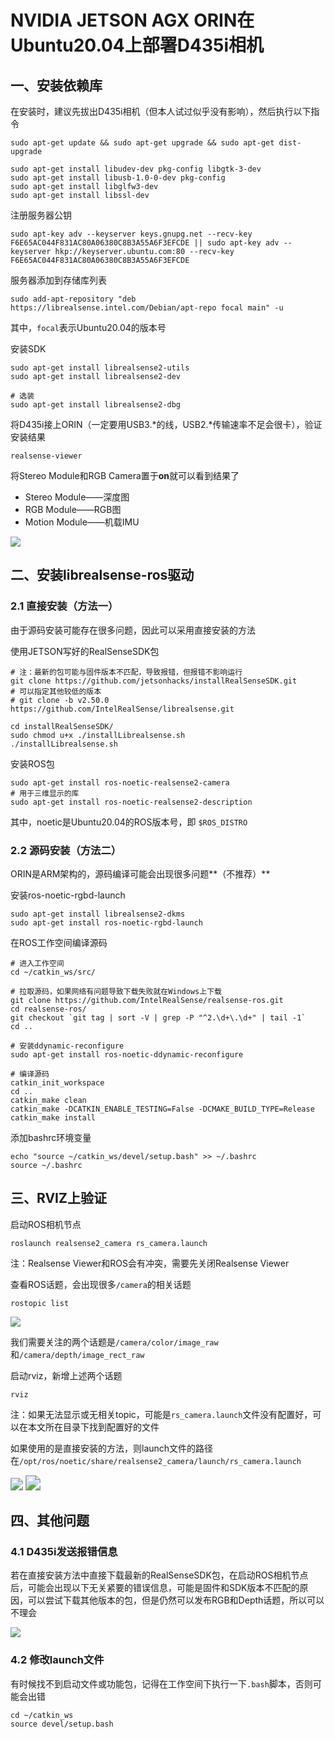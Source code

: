 # NVIDIA JETSON AGX ORIN在Ubuntu20.04上部署D435i相机



## 一、安装依赖库



在安装时，建议先拔出D435i相机（但本人试过似乎没有影响），然后执行以下指令
```shell
sudo apt-get update && sudo apt-get upgrade && sudo apt-get dist-upgrade

sudo apt-get install libudev-dev pkg-config libgtk-3-dev
sudo apt-get install libusb-1.0-0-dev pkg-config
sudo apt-get install libglfw3-dev
sudo apt-get install libssl-dev
```



注册服务器公钥

```shell
sudo apt-key adv --keyserver keys.gnupg.net --recv-key F6E65AC044F831AC80A06380C8B3A55A6F3EFCDE || sudo apt-key adv --keyserver hkp://keyserver.ubuntu.com:80 --recv-key F6E65AC044F831AC80A06380C8B3A55A6F3EFCDE
```



服务器添加到存储库列表

```shel
sudo add-apt-repository "deb https://librealsense.intel.com/Debian/apt-repo focal main" -u
```

其中，`focal`表示Ubuntu20.04的版本号



安装SDK

```shell
sudo apt-get install librealsense2-utils
sudo apt-get install librealsense2-dev

# 选装
sudo apt-get install librealsense2-dbg
```



将D435i接上ORIN（一定要用USB3.\*的线，USB2.\*传输速率不足会很卡），验证安装结果

```shell
realsense-viewer
```



将Stereo Module和RGB Camera置于**on**就可以看到结果了

- Stereo Module——深度图
- RGB Module——RGB图
- Motion Module——机载IMU

<img src="./image/realsense viewer.png" style="zoom:100%;" />



## 二、安装librealsense-ros驱动



### 2.1 直接安装（方法一）



由于源码安装可能存在很多问题，因此可以采用直接安装的方法

使用JETSON写好的RealSenseSDK包

```shell
# 注：最新的包可能与固件版本不匹配，导致报错，但报错不影响运行
git clone https://github.com/jetsonhacks/installRealSenseSDK.git
# 可以指定其他较低的版本
# git clone -b v2.50.0 https://github.com/IntelRealSense/librealsense.git

cd installRealSenseSDK/
sudo chmod u+x ./installLibrealsense.sh
./installLibrealsense.sh
```



安装ROS包

```shell
sudo apt-get install ros-noetic-realsense2-camera
# 用于三维显示的库
sudo apt-get install ros-noetic-realsense2-description
```

其中，noetic是Ubuntu20.04的ROS版本号，即 `$ROS_DISTRO`



### 2.2 源码安装（方法二）



ORIN是ARM架构的，源码编译可能会出现很多问题**（不推荐）**

安装ros-noetic-rgbd-launch

```shell
sudo apt-get install librealsense2-dkms
sudo apt-get install ros-noetic-rgbd-launch
```



在ROS工作空间编译源码

```shell
# 进入工作空间
cd ~/catkin_ws/src/

# 拉取源码，如果网络有问题导致下载失败就在Windows上下载
git clone https://github.com/IntelRealSense/realsense-ros.git
cd realsense-ros/
git checkout `git tag | sort -V | grep -P "^2.\d+\.\d+" | tail -1`
cd ..

# 安装ddynamic-reconfigure
sudo apt-get install ros-noetic-ddynamic-reconfigure

# 编译源码
catkin_init_workspace
cd ..
catkin_make clean
catkin_make -DCATKIN_ENABLE_TESTING=False -DCMAKE_BUILD_TYPE=Release
catkin_make install
```



添加bashrc环境变量

```shell
echo "source ~/catkin_ws/devel/setup.bash" >> ~/.bashrc
source ~/.bashrc
```



## 三、RVIZ上验证



启动ROS相机节点

```text
roslaunch realsense2_camera rs_camera.launch
```

注：Realsense Viewer和ROS会有冲突，需要先关闭Realsense Viewer



查看ROS话题，会出现很多`/camera`的相关话题

```shell
rostopic list
```

<img src="./image/rostopic list.png" style="zoom:100%;" />



我们需要关注的两个话题是`/camera/color/image_raw`和`/camera/depth/image_rect_raw`



启动rviz，新增上述两个话题

```shell
rviz
```

注：如果无法显示或无相关topic，可能是`rs_camera.launch`文件没有配置好，可以在本文所在目录下找到配置好的文件

如果使用的是直接安装的方法，则launch文件的路径在`/opt/ros/noetic/share/realsense2_camera/launch/rs_camera.launch`

<img src="./image/rviz topic.png" style="zoom:125%;" />

<img src="./image/rviz view.png" style="zoom:150%;" />



## 四、其他问题



### 4.1 D435i发送报错信息



若在直接安装方法中直接下载最新的RealSenseSDK包，在启动ROS相机节点后，可能会出现以下无关紧要的错误信息，可能是固件和SDK版本不匹配的原因，可以尝试下载其他版本的包，但是仍然可以发布RGB和Depth话题，所以可以不理会

<img src="./image/error information.png" style="zoom:100%;" />



### 4.2 修改launch文件



有时候找不到启动文件或功能包，记得在工作空间下执行一下`.bash`脚本，否则可能会出错

```shell
cd ~/catkin_ws
source devel/setup.bash
```
